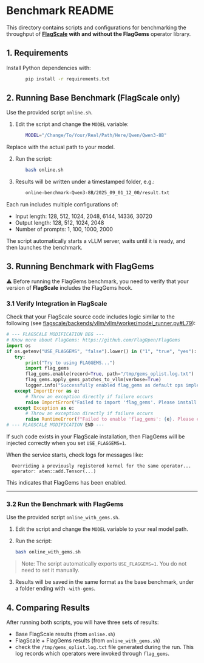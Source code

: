 # Benchmark README

This directory contains scripts and configurations for benchmarking
the throughput of **[FlagScale](https://github.com/FlagOpen/FlagScale)**  **with and without the FlagGems** operator library.

## 1. Requirements

Install Python dependencies with:
```bash
       pip install -r requirements.txt
```
## 2. Running Base Benchmark (FlagScale only)

Use the provided script `online.sh`.
1. Edit the script and change the `MODEL` variable:
```bash
       MODEL="/Change/To/Your/Real/Path/Here/Qwen/Qwen3-8B"
```
   Replace with the actual path to your model.

2. Run the script:
```bash
       bash online.sh
```
3. Results will be written under a timestamped folder, e.g.:
```bash
       online-benchmark-Qwen3-8B/2025_09_01_12_00/result.txt
```
Each run includes multiple configurations of:
- Input length: 128, 512, 1024, 2048, 6144, 14336, 30720
- Output length: 128, 512, 1024, 2048
- Number of prompts: 1, 100, 1000, 2000

The script automatically starts a vLLM server, waits until it is ready, and then launches the benchmark.

## 3. Running Benchmark with FlagGems

⚠️ Before running the FlagGems benchmark, you need to verify that your version of **FlagScale** includes the FlagGems hook.

### 3.1 Verify Integration in FlagScale

Check that your FlagScale source code includes logic similar to the following (see [flagscale/backends/vllm/vllm/worker/model_runner.py#L79](https://github.com/FlagOpen/FlagScale/blob/v0.8.0/flagscale/backends/vllm/vllm/worker/model_runner.py#L79)):

   ```python
  # --- FLAGSCALE MODIFICATION BEG ---
  # Know more about FlagGems: https://github.com/FlagOpen/FlagGems
  import os
  if os.getenv("USE_FLAGGEMS", "false").lower() in ("1", "true", "yes"):
      try:
          print("Try to using FLAGGEMS...")
          import flag_gems
          flag_gems.enable(record=True, path="/tmp/gems_oplist.log.txt")
          flag_gems.apply_gems_patches_to_vllm(verbose=True)
          logger.info("Successfully enabled flag_gems as default ops implementation.")
      except ImportError as e:
          # Throw an exception directly if failure occurs
          raise ImportError("Failed to import 'flag_gems'. Please install flag_gems or set USE_FLAGGEMS=false to disable it.") from e
      except Exception as e:
          # Throw an exception directly if failure occurs
          raise RuntimeError(f"Failed to enable 'flag_gems': {e}. Please check your flag_gems installation or set USE_FLAGGEMS=false to disable it.") from e
  # --- FLAGSCALE MODIFICATION END ---
   ```
If such code exists in your FlagScale installation, then FlagGems will be injected correctly when you set `USE_FLAGGEMS=1`.

When the service starts, check logs for messages like:


```
  Overriding a previously registered kernel for the same operator...
  operator: aten::add.Tensor(...)
```

This indicates that FlagGems has been enabled.

---

### 3.2 Run the Benchmark with FlagGems

Use the provided script `online_with_gems.sh`.

1. Edit the script and change the `MODEL` variable to your real model path.
2. Run the script:

   ```bash
   bash online_with_gems.sh
	```
 > Note: The script automatically exports `USE_FLAGGEMS=1`.
You do not need to set it manually.

3. Results will be saved in the same format as the base benchmark, under a folder ending with `-with-gems`.

## 4. Comparing Results

After running both scripts, you will have three sets of results:

- Base FlagScale results (from `online.sh`)
- FlagScale + FlagGems results (from `online_with_gems.sh`)
- check the `/tmp/gems_oplist.log.txt` file generated during the run. This log records which operators were invoked through `flag_gems`.
